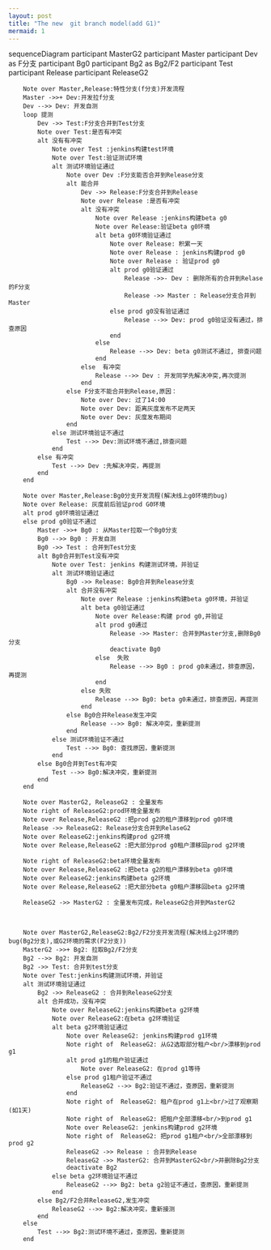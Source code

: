 ```yaml
---
layout: post
title: "The new  git branch model(add G1)"
mermaid: 1
---
```



<div class="mermaid">
	sequenceDiagram
		participant MasterG2
		participant Master
		participant Dev as F分支
		participant Bg0
		participant Bg2 as Bg2/F2
		participant Test
		participant Release
		participant ReleaseG2

		Note over Master,Release:特性分支(f分支)开发流程 
		Master ->>+ Dev:开发拉f分支
		Dev -->> Dev: 开发自测
		loop 提测
			Dev ->> Test:F分支合并到Test分支
			Note over Test:是否有冲突
			alt 没有有冲突
				Note over Test :jenkins构建test环境
				Note over Test:验证测试环境
				alt 测试环境验证通过
					Note over Dev :F分支能否合并到Release分支
					alt 能合并
						Dev ->> Release:F分支合并到Release
						Note over Release :是否有冲突
						alt 没有冲突
							Note over Release :jenkins构建beta g0
							Note over Release:验证beta g0环境
							alt beta g0环境验证通过
								Note over Release: 积累一天
								Note over Release : jenkins构建prod g0
								Note over Release : 验证prod g0
								alt prod g0验证通过
									Release ->>- Dev : 删除所有的合并到Relase的F分支
									Release ->> Master : Release分支合并到Master
								else prod g0没有验证通过
									Release -->> Dev: prod g0验证没有通过，排查原因
								end
							else
								Release -->> Dev: beta g0测试不通过, 排查问题
							end
						else  有冲突
							Release -->> Dev : 开发同学先解决冲突,再次提测
						end
					else F分支不能合并到Release,原因：
						Note over Dev: 过了14:00
						Note over Dev: 距离灰度发布不足两天
						Note over Dev: 灰度发布期间
					end
				else 测试环境验证不通过
					Test -->> Dev:测试环境不通过,排查问题
				end
			else 有冲突
				Test -->> Dev :先解决冲突，再提测
			end
		end

		Note over Master,Release:Bg0分支开发流程(解决线上g0环境的bug)
		Note over Release: 灰度前后验证prod G0环境
		alt prod g0环境验证通过
		else prod g0验证不通过
			Master ->>+ Bg0 : 从Master拉取一个Bg0分支
			Bg0 -->> Bg0 : 开发自测
			Bg0 ->> Test : 合并到Test分支
			alt Bg0合并到Test没有冲突
				Note over Test:	jenkins 构建测试环境，并验证
				alt 测试环境验证通过
					Bg0 ->> Release: Bg0合并到Release分支 
					alt 合并没有冲突
						Note over Release :jenkins构建beta g0环境，并验证
						alt beta g0验证通过
							Note over Release:构建 prod g0,并验证
							alt prod g0通过
								Release ->> Master: 合并到Master分支,删除Bg0分支
								deactivate Bg0
							else  失败
								Release -->> Bg0 : prod g0未通过，排查原因，再提测
							end
						else 失败
							Release -->> Bg0: beta g0未通过，排查原因，再提测	
						end
					else Bg0合并Release发生冲突
						Release -->> Bg0: 解决冲突，重新提测
					end
				else 测试环境验证不通过
					Test -->> Bg0: 查找原因，重新提测
				end
			else Bg0合并到Test有冲突 
				Test -->> Bg0:解决冲突，重新提测	
			end
		end

		Note over MasterG2, ReleaseG2 : 全量发布
		Note right of ReleaseG2:prod环境全量发布
		Note over Release,ReleaseG2 :把prod g2的租户漂移到prod g0环境
		Release ->> ReleaseG2: Release分支合并到RelaseG2
		Note over ReleaseG2:jenkins构建prod g2环境
		Note over Release,ReleaseG2 :把大部分prod g0租户漂移回prod g2环境

		Note right of ReleaseG2:beta环境全量发布
		Note over Release,ReleaseG2 :把beta g2的租户漂移到beta g0环境
		Note over ReleaseG2:jenkins构建beta g2环境
		Note over Release,ReleaseG2 :把大部分beta g0租户漂移回beta g2环境

		ReleaseG2 ->> MasterG2 : 全量发布完成，ReleaseG2合并到MasterG2



		Note over MasterG2,ReleaseG2:Bg2/F2分支开发流程(解决线上g2环境的bug(Bg2分支),或G2环境的需求(F2分支))
		MasterG2 ->>+ Bg2: 拉取Bg2/F2分支	
		Bg2 -->> Bg2: 开发自测
		Bg2 ->> Test: 合并到test分支
		Note over Test:jenkins构建测试环境，并验证
		alt 测试环境验证通过
			Bg2 ->> ReleaseG2 : 合并到ReleaseG2分支
			alt 合并成功，没有冲突
				Note over ReleaseG2:jenkins构建beta g2环境
				Note over ReleaseG2:在beta g2环境验证
				alt beta g2环境验证通过
					Note over ReleaseG2: jenkins构建prod g1环境
					Note right of  ReleaseG2: 从G2选取部分租户<br/>漂移到prod g1
					alt prod g1的租户验证通过
						Note over ReleaseG2: 在prod g1等待	
					else prod g1租户验证不通过
						ReleaseG2 -->> Bg2:验证不通过，查原因，重新提测
					end
					Note right of  ReleaseG2: 租户在prod g1上<br/>过了观察期(如1天)
					Note right of  ReleaseG2: 把租户全部漂移<br/>到prod g1
					Note over ReleaseG2: jenkins构建prod g2环境
					Note right of  ReleaseG2: 把prod g1租户<br/>全部漂移到prod g2
					ReleaseG2 ->> Release : 合并到Release
					ReleaseG2 ->> MasterG2: 合并到MasterG2<br/>并删除Bg2分支
					deactivate Bg2
				else beta g2环境验证不通过
					ReleaseG2 -->> Bg2: beta g2验证不通过，查原因，重新提测
				end
			else Bg2/F2合并ReleaseG2,发生冲突 
				ReleaseG2 -->> Bg2:解决冲突，重新接测	
			end
		else
			Test -->> Bg2:测试环境不通过，查原因，重新提测
		end
</div>





